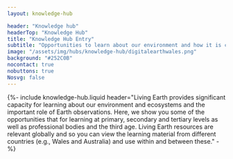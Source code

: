 ```yaml
---
layout: knowledge-hub

header: "Knowledge hub"
headerTop: "Knowledge Hub"
title: "Knowledge Hub Entry"
subtitle: "Opportunities to learn about our environment and how it is changing."
image: "/assets/img/hubs/knowledge-hub/digitalearthwales.png"
background: "#252C0B"
nocontact: true
nobuttons: true
Nosvg: false
---
```



{%-
include knowledge-hub.liquid
header="Living Earth provides significant capacity for learning about our environment and ecosystems and the important role of Earth observations.    Here, we show you some of the opportunities that for learning at primary, secondary and tertiary levels as well as professional bodies and the third age.   Living Earth resources are relevant globally and so you can view the learning material from different countries (e.g., Wales and Australia) and use within and between these."
-%}

